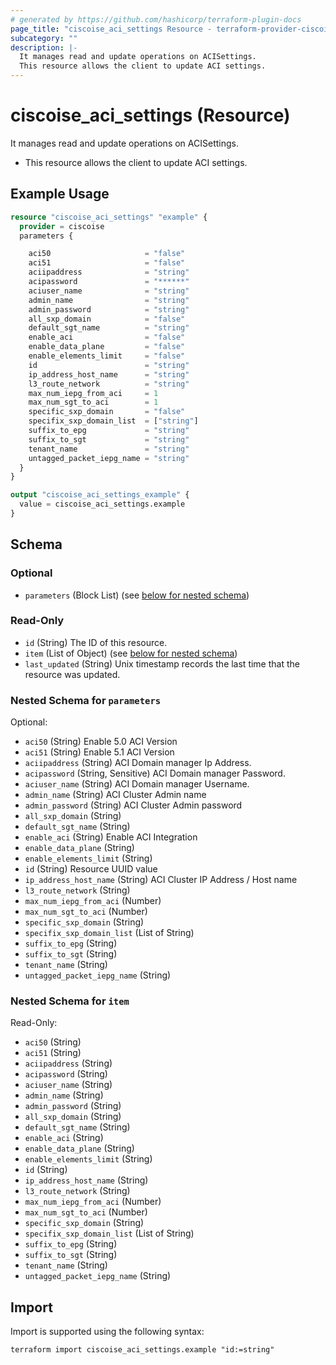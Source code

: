 ```yaml
---
# generated by https://github.com/hashicorp/terraform-plugin-docs
page_title: "ciscoise_aci_settings Resource - terraform-provider-ciscoise"
subcategory: ""
description: |-
  It manages read and update operations on ACISettings.
  This resource allows the client to update ACI settings.
---
```


# ciscoise_aci_settings (Resource)

It manages read and update operations on ACISettings.

- This resource allows the client to update ACI settings.

## Example Usage

```terraform
resource "ciscoise_aci_settings" "example" {
  provider = ciscoise
  parameters {

    aci50                     = "false"
    aci51                     = "false"
    aciipaddress              = "string"
    acipassword               = "******"
    aciuser_name              = "string"
    admin_name                = "string"
    admin_password            = "string"
    all_sxp_domain            = "false"
    default_sgt_name          = "string"
    enable_aci                = "false"
    enable_data_plane         = "false"
    enable_elements_limit     = "false"
    id                        = "string"
    ip_address_host_name      = "string"
    l3_route_network          = "string"
    max_num_iepg_from_aci     = 1
    max_num_sgt_to_aci        = 1
    specific_sxp_domain       = "false"
    specifix_sxp_domain_list  = ["string"]
    suffix_to_epg             = "string"
    suffix_to_sgt             = "string"
    tenant_name               = "string"
    untagged_packet_iepg_name = "string"
  }
}

output "ciscoise_aci_settings_example" {
  value = ciscoise_aci_settings.example
}
```

<!-- schema generated by tfplugindocs -->
## Schema

### Optional

- `parameters` (Block List) (see [below for nested schema](#nestedblock--parameters))

### Read-Only

- `id` (String) The ID of this resource.
- `item` (List of Object) (see [below for nested schema](#nestedatt--item))
- `last_updated` (String) Unix timestamp records the last time that the resource was updated.

<a id="nestedblock--parameters"></a>
### Nested Schema for `parameters`

Optional:

- `aci50` (String) Enable 5.0 ACI Version
- `aci51` (String) Enable 5.1 ACI Version
- `aciipaddress` (String) ACI Domain manager Ip Address.
- `acipassword` (String, Sensitive) ACI Domain manager Password.
- `aciuser_name` (String) ACI Domain manager Username.
- `admin_name` (String) ACI Cluster Admin name
- `admin_password` (String) ACI Cluster Admin password
- `all_sxp_domain` (String)
- `default_sgt_name` (String)
- `enable_aci` (String) Enable ACI Integration
- `enable_data_plane` (String)
- `enable_elements_limit` (String)
- `id` (String) Resource UUID value
- `ip_address_host_name` (String) ACI Cluster IP Address / Host name
- `l3_route_network` (String)
- `max_num_iepg_from_aci` (Number)
- `max_num_sgt_to_aci` (Number)
- `specific_sxp_domain` (String)
- `specifix_sxp_domain_list` (List of String)
- `suffix_to_epg` (String)
- `suffix_to_sgt` (String)
- `tenant_name` (String)
- `untagged_packet_iepg_name` (String)


<a id="nestedatt--item"></a>
### Nested Schema for `item`

Read-Only:

- `aci50` (String)
- `aci51` (String)
- `aciipaddress` (String)
- `acipassword` (String)
- `aciuser_name` (String)
- `admin_name` (String)
- `admin_password` (String)
- `all_sxp_domain` (String)
- `default_sgt_name` (String)
- `enable_aci` (String)
- `enable_data_plane` (String)
- `enable_elements_limit` (String)
- `id` (String)
- `ip_address_host_name` (String)
- `l3_route_network` (String)
- `max_num_iepg_from_aci` (Number)
- `max_num_sgt_to_aci` (Number)
- `specific_sxp_domain` (String)
- `specifix_sxp_domain_list` (List of String)
- `suffix_to_epg` (String)
- `suffix_to_sgt` (String)
- `tenant_name` (String)
- `untagged_packet_iepg_name` (String)

## Import

Import is supported using the following syntax:

```shell
terraform import ciscoise_aci_settings.example "id:=string"
```
